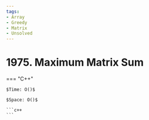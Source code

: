 ```yaml
---
tags:
- Array
- Greedy
- Matrix
- Unsolved
---
```



# 1975. Maximum Matrix Sum

=== "C++"

    $Time: O()$

    $Space: O()$

    ```c++
    ```